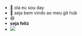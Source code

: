 - 👋 ola eu sou day 
- 👀 seja bem vindo ao meu git hub
- 😄 
- **seja feliz**
- 
  <img src= “https://c4.wallpaperflare.com/wallpaper/560/855/635/spy-x-family-anya-forger-hd-wallpaper-preview.jpg”>
  



